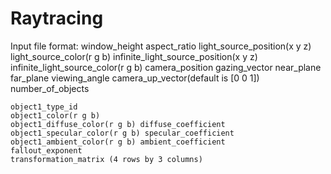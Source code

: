 # Raytracing

Input file format:
	window_height aspect_ratio
	light_source_position(x y z) light_source_color(r g b)
	infinite_light_source_position(x y z) infinite_light_source_color(r g b)
	camera_position
	gazing_vector
	near_plane far_plane viewing_angle
	camera_up_vector(default is [0 0 1])
	number_of_objects
	
	object1_type_id
	object1_color(r g b)
	object1_diffuse_color(r g b) diffuse_coefficient
	object1_specular_color(r g b) specular_coefficient
	object1_ambient_color(r g b) ambient_coefficient
	fallout_exponent
	transformation_matrix (4 rows by 3 columns)

